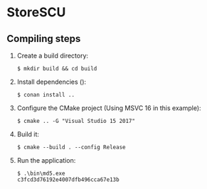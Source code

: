 # StoreSCU


## Compiling steps

1. Create a build directory:

    ```
    $ mkdir build && cd build
    ```

2. Install dependencies ():

    ```
    $ conan install ..
    ```

3. Configure the CMake project (Using MSVC 16 in this example):

    ```
    $ cmake .. -G "Visual Studio 15 2017"
    ```

4. Build it:

    ```
    $ cmake --build . --config Release
    ```

5. Run the application:

    ```
    $ .\bin\md5.exe
    c3fcd3d76192e4007dfb496cca67e13b
    ```
